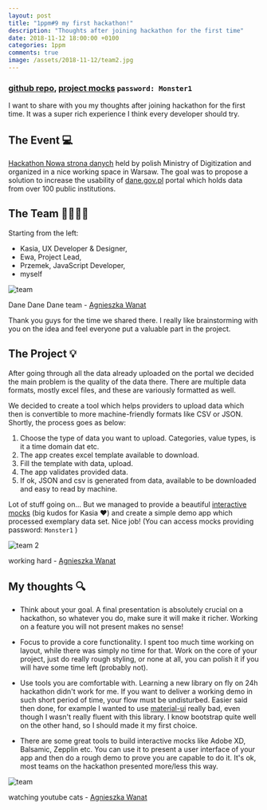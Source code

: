 ```yaml
---
layout: post
title: "1ppm#9 my first hackathon!"
description: "Thoughts after joining hackathon for the first time"
date: 2018-11-12 18:00:00 +0100
categories: 1ppm
comments: true
image: /assets/2018-11-12/team2.jpg
---
```


### [github repo](https://github.com/pingwing/DaneDaneDane), [project mocks](https://xd.adobe.com/view/c37a07e8-b84a-4309-5964-fc9753b30264-b54b/?fullscreen) `password: Monster1`

I want to share with you my thoughts after joining hackathon for the first time. It was a super rich experience I think every developer should try.

## The Event 💻

[Hackathon Nowa strona danych](https://hackathon.gov.pl/) held by polish Ministry of Digitization and organized in a nice working space in Warsaw. The goal was to propose a solution to increase the usability of [dane.gov.pl](https://dane.gov.pl/) portal which holds data from over 100 public institutions.

## The Team 👨‍👩‍👧‍👦

Starting from the left:

- Kasia, UX Developer & Designer,
- Ewa, Project Lead,
- Przemek, JavaScript Developer,
- myself

<div class="img-block">
    <img src="{{ "/assets/2018-11-12/team.jpg" | absolute_url }}" alt="team">
    <p class="caption">Dane Dane Dane team - <a href="https://agnieszkawanat.com/">Agnieszka Wanat</a></p>
</div>

Thank you guys for the time we shared there. I really like brainstorming with you on the idea and feel everyone put a valuable part in the project.

## The Project 💡

After going through all the data already uploaded on the portal we decided the main problem is the quality of the data there. There are multiple data formats, mostly excel files, and these are variously formatted as well.

We decided to create a tool which helps providers to upload data which then is convertible to more machine-friendly formats like CSV or JSON. Shortly, the process goes as below:

1. Choose the type of data you want to upload. Categories, value types, is it a time domain dat etc.
1. The app creates excel template available to download.
1. Fill the template with data, upload.
1. The app validates provided data.
1. If ok, JSON and csv is generated from data, available to be downloaded and easy to read by machine.

Lot of stuff going on... But we managed to provide a beautiful [interactive mocks](https://xd.adobe.com/view/c37a07e8-b84a-4309-5964-fc9753b30264-b54b/?fullscreen) (big kudos for Kasia ️❤️) and create a simple demo app which processed exemplary data set. Nice job! (You can access mocks providing password: `Monster1` )

<div class="img-block">
    <img src="{{ "/assets/2018-11-12/team2.jpg" | absolute_url }}" alt="team 2">
    <p class="caption">working hard - <a href="https://agnieszkawanat.com/">Agnieszka Wanat</a></p>
</div>

## My thoughts 🔍

- Think about your goal. A final presentation is absolutely crucial on a hackathon, so whatever you do, make sure it will make it richer. Working on a feature you will not present makes no sense!

- Focus to provide a core functionality. I spent too much time working on layout, while there was simply no time for that. Work on the core of your project, just do really rough styling, or none at all, you can polish it if you will have some time left (probably not).

- Use tools you are comfortable with. Learning a new library on fly on 24h hackathon didn't work for me. If you want to deliver a working demo in such short period of time, your flow must be undisturbed. Easier said then done, for example I wanted to use [material-ui](https://material-ui.com/) really bad, even though I wasn't really fluent with this library. I know bootstrap quite well on the other hand, so I should made it my first choice.

- There are some great tools to build interactive mocks like Adobe XD, Balsamic, Zepplin etc. You can use it to present a user interface of your app and then do a rough demo to prove you are capable to do it. It's ok, most teams on the hackathon presented more/less this way.

<div class="img-block">
    <img src="{{ "/assets/2018-11-12/archie.jpg" | absolute_url }}" alt="team">
    <p class="caption">watching youtube cats - <a href="https://agnieszkawanat.com/">Agnieszka Wanat</a></p>
</div>
